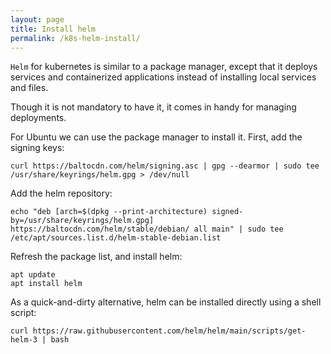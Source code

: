 ```yaml
---
layout: page
title: Install helm
permalink: /k8s-helm-install/
---
```


`Helm` for kubernetes is similar to a package manager, except that it deploys services and containerized applications instead of installing local services and files.

Though it is not mandatory to have it, it comes in handy for managing deployments.

For Ubuntu we can use the package manager to install it. First, add the signing keys:

```
curl https://baltocdn.com/helm/signing.asc | gpg --dearmor | sudo tee /usr/share/keyrings/helm.gpg > /dev/null
```

Add the helm repository:

```
echo "deb [arch=$(dpkg --print-architecture) signed-by=/usr/share/keyrings/helm.gpg] https://baltocdn.com/helm/stable/debian/ all main" | sudo tee /etc/apt/sources.list.d/helm-stable-debian.list
```

Refresh the package list, and install helm:

```
apt update
apt install helm
```

As a quick-and-dirty alternative, helm can be installed directly using a shell script:

```
curl https://raw.githubusercontent.com/helm/helm/main/scripts/get-helm-3 | bash
```
